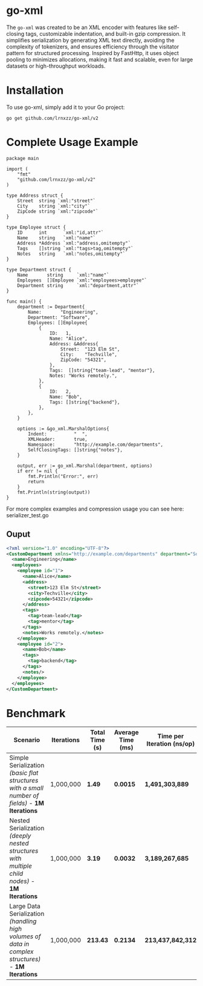 # go-xml

The `go-xml`  was created to be an XML encoder with features like self-closing tags, customizable indentation, and built-in gzip compression. It simplifies serialization by generating XML text directly, avoiding the complexity of tokenizers, and ensures efficiency through the visitator pattern for structured processing. Inspired by FastHttp, it uses object pooling to minimizes allocations, making it fast and scalable, even for large datasets or high-throughput workloads.

# Installation

To use go-xml, simply add it to your Go project:
```
go get github.com/lrnxzz/go-xml/v2
```

# Complete Usage Example
```golang
package main

import (
	"fmt"
	"github.com/lrnxzz/go-xml/v2"
)

type Address struct {
	Street  string `xml:"street"`
	City    string `xml:"city"`
	ZipCode string `xml:"zipcode"`
}

type Employee struct {
	ID      int      `xml:"id,attr"`
	Name    string   `xml:"name"`
	Address *Address `xml:"address,omitempty"`
	Tags    []string `xml:"tags>tag,omitempty"`
	Notes   string   `xml:"notes,omitempty"`
}

type Department struct {
	Name       string     `xml:"name"`
	Employees  []Employee `xml:"employees>employee"`
	Department string     `xml:"department,attr"`
}

func main() {
	department := Department{
		Name:       "Engineering",
		Department: "Software",
		Employees: []Employee{
			{
				ID:   1,
				Name: "Alice",
				Address: &Address{
					Street:  "123 Elm St",
					City:    "Techville",
					ZipCode: "54321",
				},
				Tags:  []string{"team-lead", "mentor"},
				Notes: "Works remotely.",
			},
			{
				ID:   2,
				Name: "Bob",
				Tags: []string{"backend"},
			},
		},
	}

	options := &go_xml.MarshalOptions{
		Indent:          "  ",
		XMLHeader:       true,
		Namespace:       "http://example.com/departments",
		SelfClosingTags: []string{"notes"},
	}

	output, err := go_xml.Marshal(department, options)
	if err != nil {
		fmt.Println("Error:", err)
		return
	}
	fmt.Println(string(output))
}
```

For more complex examples and compression usage you can see here: serializer_test.go

## Ouput
```xml
<?xml version="1.0" encoding="UTF-8"?>
<CustomDepartment xmlns="http://example.com/departments" department="Software">
  <name>Engineering</name>
  <employees>
    <employee id="1">
      <name>Alice</name>
      <address>
        <street>123 Elm St</street>
        <city>Techville</city>
        <zipcode>54321</zipcode>
      </address>
      <tags>
        <tag>team-lead</tag>
        <tag>mentor</tag>
      </tags>
      <notes>Works remotely.</notes>
    </employee>
    <employee id="2">
      <name>Bob</name>
      <tags>
        <tag>backend</tag>
      </tags>
      <notes/>
    </employee>
  </employees>
</CustomDepartment>
```
# Benchmark

| **Scenario**                                        | **Iterations** | **Total Time (s)** | **Average Time (ms)** | **Time per Iteration (ns/op)**   |
|-----------------------------------------------------|----------------|---------------------|-----------------------|-----------------------------------|
| Simple Serialization *(basic flat structures with a small number of fields)* - **1M Iterations**          | 1,000,000      | **1.49**           | **0.0015**           | **1,491,303,889**                |
| Nested Serialization *(deeply nested structures with multiple child nodes)* - **1M Iterations**          | 1,000,000      | **3.19**           | **0.0032**           | **3,189,267,685**                |
| Large Data Serialization *(handling high volumes of data in complex structures)* - **1M Iterations**             | 1,000,000      | **213.43**         | **0.2134**           | **213,437,842,312**              |